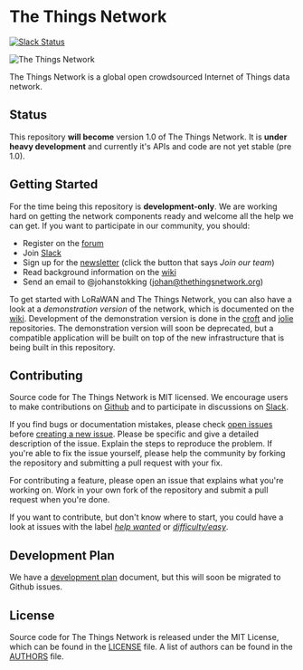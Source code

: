 The Things Network
==================

[![Slack Status](https://slack.thethingsnetwork.org/badge.svg)](https://slack.thethingsnetwork.org/)

![The Things Network](http://thethingsnetwork.org/static/ttn/media/The%20Things%20Uitlijning.svg)

The Things Network is a global open crowdsourced Internet of Things data network.

## Status

This repository **will become** version 1.0 of The Things Network. It is **under heavy development** and currently it's APIs and code are not yet stable (pre 1.0).

## Getting Started

For the time being this repository is **development-only**. We are working hard on getting the network components ready and welcome all the help we can get. If you want to participate in our community, you should:

- Register on the [forum](http://forum.thethingsnetwork.org)
- Join [Slack](https://slack.thethingsnetwork.org)
- Sign up for the [newsletter](http://thethingsnetwork.org/#team) (click the button that says *Join our team*)
- Read background information on the [wiki](http://thethingsnetwork.org/wiki)
- Send an email to @johanstokking (johan@thethingsnetwork.org)

To get started with LoRaWAN and The Things Network, you can also have a look at a *demonstration version* of the network, which is documented on the [wiki](http://thethingsnetwork.org/wiki/). Development of the demonstration version is done in the [croft](https://github.com/TheThingsNetwork/croft) and [jolie](https://github.com/TheThingsNetwork/jolie) repositories. The demonstration version will soon be deprecated, but a compatible application will be built on top of the new infrastructure that is being built in this repository.

## Contributing

Source code for The Things Network is MIT licensed. We encourage users to make contributions on [Github](https://github.com/TheThingsNetwork/ttn) and to participate in discussions on [Slack](https://slack.thethingsnetwork.org).

If you find bugs or documentation mistakes, please check [open issues](https://github.com/TheThingsNetwork/ttn/issues) before [creating a new issue](https://github.com/TheThingsNetwork/ttn/issues/new). Please be specific and give a detailed description of the issue. Explain the steps to reproduce the problem. If you're able to fix the issue yourself, please help the community by forking the repository and submitting a pull request with your fix.

For contributing a feature, please open an issue that explains what you're working on. Work in your own fork of the repository and submit a pull request when you're done.

If you want to contribute, but don't know where to start, you could have a look at issues with the label [*help wanted*](https://github.com/TheThingsNetwork/ttn/labels/help%20wanted) or [*difficulty/easy*](https://github.com/TheThingsNetwork/ttn/labels/difficulty%2Feasy).

## Development Plan

We have a [development plan](DEVELOPMENT_PLAN.md) document, but this will soon be migrated to Github issues.

## License

Source code for The Things Network is released under the MIT License, which can be found in the [LICENSE](LICENSE) file. A list of authors can be found in the [AUTHORS](AUTHORS) file.
